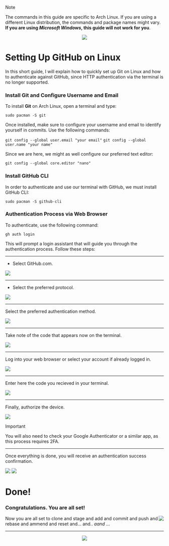 > [!NOTE]
> The commands in this guide are specific to Arch Linux. If you are using a different Linux distribution, the commands and package names might vary. **If you are using _Microsoft Windows_, this guide will not work for you**.
   
<p align="center">
  <img src="https://github.com/user-attachments/assets/d2c785a1-0048-4dcb-9a86-f53a2962b10f"/>
</p>
   
# Setting Up GitHub on Linux
In this short guide, I will explain how to quickly set up Git on Linux and how to authenticate against GitHub, since HTTP authentication via the terminal is no longer supported.

### Install Git and Configure Username and Email
To install **Git** on Arch Linux, open a terminal and type:

`sudo pacman -S git`

Once installed, make sure to configure your username and email to identify yourself in commits. Use the following commands:

`git config --global user.email "your email"`
`git config --global user.name "your name"`
   
Since we are here, we might as well configure our preferred text editor:
   
`git config --global core.editor "nano"`
   

### Install GitHub CLI
In order to authenticate and use our terminal with GitHub, we must install GitHub CLI:

`sudo pacman -S github-cli`
   
### Authentication Process via Web Browser
To authenticate, use the following command:
   
`gh auth login`
   
This will prompt a login assistant that will guide you through the authentication process. Follow these steps:

---
- Select GitHub.com.
   
<img src="https://github.com/user-attachments/assets/a7b0f92e-6b55-40c8-bf1e-5fb68c83e0a5">
   
---
   
- Select the preferred protocol.
   
<img src="https://github.com/user-attachments/assets/c4311126-5892-4ac0-8a5d-b991e5d13b84">
   
---
   
Select the preferred authentication method.
   
<img src="https://github.com/user-attachments/assets/47b06961-b478-49d4-84e0-c1170df36bac">
   
---
   
Take note of the code that appears now on the terminal.
   
<img src="https://github.com/user-attachments/assets/579e3dfe-bf0e-4ec2-8e8d-8421f39e5f4b">
   
---
   
Log into your web browser or select your account if already logged in.
   
<img src="https://github.com/user-attachments/assets/1e51eef0-4222-4e6f-87a3-3d928175ccee">
   
---
   
Enter here the code you recieved in your terminal.
   
<img src="https://github.com/user-attachments/assets/2dbc9859-f815-45bd-bbfc-06a99ee5e0d4">
   
---
   
Finally, authorize the device.
   
<img src="https://github.com/user-attachments/assets/8859e85d-96f4-41d9-ab26-8fd200f6e4c6">
   
>[!IMPORTANT]
> You will also need to check your Google Authenticator or a similar app, as this process requires 2FA.
---
   
Once everything is done, you will receive an authentication success confirmation.
   
<img src="https://github.com/user-attachments/assets/e6a5d5e9-b684-4bf1-87e6-bc304ecc8805">
   
<img src="https://github.com/user-attachments/assets/02e66b5d-d414-4369-b524-f730b678bd55">


 # Done! 
 ### Congratulations. You are all set!
   
 <img align="right" src="https://github.com/user-attachments/assets/a59a090e-f3c0-45aa-ac66-cd50027839c0">
    
 Now you are all set to clone and stage and add and commit and push and rebase and ammend and reset and... and.. _aand_ ...
    
 ---
    
 <p align="center">
  <img src="https://github.com/user-attachments/assets/3e694af8-a06a-4d84-9f4a-7012555d7d39"/>
</p>
